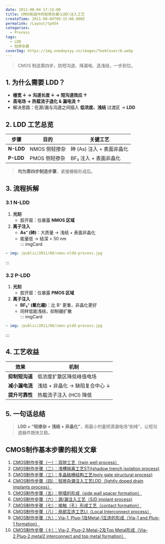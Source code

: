 ```yaml
---
date: 2011-08-04 17:15:00
title: CMOS制造中的轻掺杂漏(LDD)注入工艺
createTime: 2011-08-04T09:15:00.000Z
permalink: /Layout/tp454
categories:
  - Process
tags:
  - LDD
  - 轻掺杂漏
coverImg: https://img.onedayxyy.cn/images/TeekCover/8.webp
---
```


> CMOS 制造第四步，防短沟道、降漏电、造浅结，一步到位。


## 1. 为什么需要 LDD？
- **栅宽 ↓ → 沟道长度 ↓ → 短沟道效应 ↑**  
- **高电场 → 热载流子退化 & 漏电流 ↑**  
- 解决思路：在源/漏与沟道之间插入 **低浓度、浅结** 过渡区 → **LDD**

## 2. LDD 工艺总览
| 步骤 | 目的 | 关键工艺 |
|---|---|---|
| **N-LDD** | NMOS 侧轻掺杂 | 砷 (As) 注入 + 表面非晶化 |
| **P-LDD** | PMOS 侧轻掺杂 | BF₂ 注入 + 表面非晶化 |

> **均为第四步制造步骤**，紧接栅极形成后。

## 3. 流程拆解

### 3.1 N-LDD
1. **光刻**  
   - 胶开窗：仅暴露 **NMOS 区域**  
2. **离子注入**  
   - **As⁺ (砷)**：大质量 → 浅结 + 表面非晶化  
   - 能量低 → 结深 < 50 nm  
::: imgCard
```yaml
- img: /public/2011/08/cmos-nldd-process.jpg
```
:::



### 3.2 P-LDD
1. **光刻**  
   - 胶开窗：仅暴露 **PMOS 区域**  
2. **离子注入**  
   - **BF₂⁺ (氟化硼)**：比 B⁺ 更重，非晶化更好  
   - 同样低能浅结，抑制硼扩散  
::: imgCard
```yaml
- img: /public/2011/08/cmos-pldd-process.jpg
```
:::


## 4. 工艺收益
| 效果 | 机制 |
|---|---|
| **抑制短沟道** | 低浓度扩散区降低峰值电场 |
| **减小漏电流** | 浅结 + 非晶化 → 缺陷复合中心 ↓ |
| **提升可靠性** | 热载流子注入 (HCI) 降低 |

## 5. 一句话总结
> **LDD = “轻掺杂 + 浅结 + 非晶化”**，用最小剂量把源漏电场“削峰”，让短沟道器件既快又稳。


## CMOS制作基本步骤的相关文章


  1. [CMOS制作步骤（一）：双阱工艺（twin well process）](http://www.chiplayout.net/cmos-double-well-process.html "CMOS制作步骤（一）：双阱工艺（twin well process）")
  2. [CMOS制作步骤（二）：浅槽隔离工艺STI(shadow trench isolation process)](http://www.chiplayout.net/cmos-sti-process.html "CMOS制作步骤（二）：浅槽隔离工艺\(STI process\)")
  3. [CMOS制作步骤（三）：多晶硅栅结构工艺(poly gate structural process)](http://www.chiplayout.net/cmos-polysilicon-gete-process.html "CMOS制作步骤（三）：多晶硅栅结构工艺")
  4. [CMOS制作步骤（四）：轻掺杂漏注入工艺LDD（lightly doped drain implants process）](http://www.chiplayout.net/cmos-ldd-process.html "CMOS制作步骤（四）：轻掺杂漏注入工艺（LDD process）")
  5. [CMOS制作步骤（五）：侧墙的形成（side wall spacer formation）](http://www.chiplayout.net/cmos-formation-side-wall.html "CMOS制作步骤（五）：侧墙的形成")
  6. [CMOS制作步骤（六）：源/漏注入工艺（S/D implant process)](http://www.chiplayout.net/cmos-fabrication-steps-f-source-drain-injection-technology.html "CMOS制作步骤（六）：源/漏注入工艺")
  7. [CMOS制作步骤（七）：接触（孔）形成工艺（contact formation）](http://www.chiplayout.net/cmos-contact-formation-process.html "CMOS制作步骤（七）：接触（孔）形成工艺")
  8. [CMOS制作步骤（八）：局部互连工艺LI（Local Interconnect process）](http://www.chiplayout.net/cmos-fabrication-steps-viii-local-interconnect-technology.html "CMOS制作步骤（八）：局部互连工艺LI")
  9. [CMOS制作步骤（九）：Via-1, Plug-1及Metal-1互连的形成（Via-1 and Plug-1 formation）](http://www.chiplayout.net/cmos-via-1-plug-1-and-metal-1-interconnect-formation.html "CMOS制作步骤（九）：Via-1, Plug-1及Metal-1互连的形成")
  10. [CMOS制作步骤（十）：Via-2, Plug-2,Metal-2及Top Metal形成（Via-2,Plug-2,metal2 interconnect and top metal formation）](http://www.chiplayout.net/wp-admin/post.php?post=1027&action=edit)



